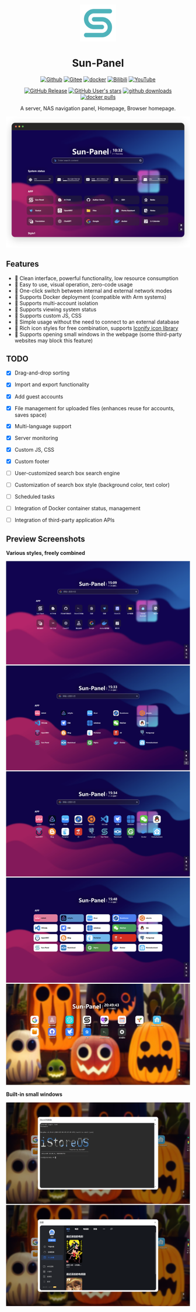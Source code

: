 <div align=center style="width:100%">

<img src="/images/logo.png" width="100" height="100" />

# Sun-Panel

<div class="badge-box">

[![Github](https://img.shields.io/badge/Github-123456?logo=github&labelColor=242424)](https://github.com/hslr-s/sun-panel) 
[![Gitee](https://img.shields.io/badge/Gitee-123456?logo=gitee&labelColor=c71d23)](https://gitee.com/hslr/sun-panel) 
[![docker](https://img.shields.io/badge/docker-123456?logo=docker&logoColor=fff&labelColor=1c7aed)](https://hub.docker.com/r/hslr/sun-panel) 
[![Bilibili](https://img.shields.io/badge/Bilibili-123456?logo=bilibili&logoColor=fff&labelColor=fb7299)](https://space.bilibili.com/27407696/channel/collectiondetail?sid=2023810) 
[![YouTube](https://img.shields.io/badge/YouTube-123456?logo=youtube&labelColor=ff0000)](https://www.youtube.com/channel/UCKwbFmKU25R602z6P2fgPYg)

</div>
<div class="badge-box">

[![GitHub Release](https://img.shields.io/github/v/release/hslr-s/sun-panel?color=4fb3bb)](https://github.com/hslr-s/sun-panel/releases)
[![GitHub User's stars](https://img.shields.io/github/stars/hslr-s%2Fsun-panel?style=flat&logo=github)](https://github.com/hslr-s/sun-panel)
[![github downloads](https://img.shields.io/github/downloads/hslr-s/sun-panel/total.svg?logo=github)](https://github.com/hslr-s/sun-panel/releases)
[![docker pulls](https://img.shields.io/docker/pulls/hslr/sun-panel.svg?logo=docker)](https://hub.docker.com/r/hslr/sun-panel)

</div>

A server, NAS navigation panel, Homepage, Browser homepage.

</div>

![](/images/introduce/main-dark.png)

## Features

- 🍉 Clean interface, powerful functionality, low resource consumption
- 🍊 Easy to use, visual operation, zero-code usage
- 🍠 One-click switch between internal and external network modes
- 🍵 Supports Docker deployment (compatible with Arm systems)
- 🎪 Supports multi-account isolation
- 🎏 Supports viewing system status
- 🫙 Supports custom JS, CSS
- 🍻 Simple usage without the need to connect to an external database
- 🍾 Rich icon styles for free combination, supports [Iconify icon library](https://icon-sets.iconify.design/)
- 🚁 Supports opening small windows in the webpage (some third-party websites may block this feature)


## TODO

- [x] Drag-and-drop sorting
- [x] Import and export functionality
- [x] Add guest accounts
- [x] File management for uploaded files (enhances reuse for accounts, saves space)
- [x] Multi-language support
- [x] Server monitoring
- [x] Custom JS, CSS
- [x] Custom footer
- [ ] User-customized search box search engine
- [ ] Customization of search box style (background color, text color)
- [ ] Scheduled tasks
- [ ] Integration of Docker container status, management
- [ ] Integration of third-party application APIs



## Preview Screenshots

**Various styles, freely combined**

![](/images/icon-small-new.png)
![](/images/transparent-info.png)
![](/images/transparent-small.png)
![](/images/solid-color-info.png)
![](/images/full-color-small.jpg)

**Built-in small windows**

![](/images/window-ssh.png)
![](/images/window-xunlei.png)
